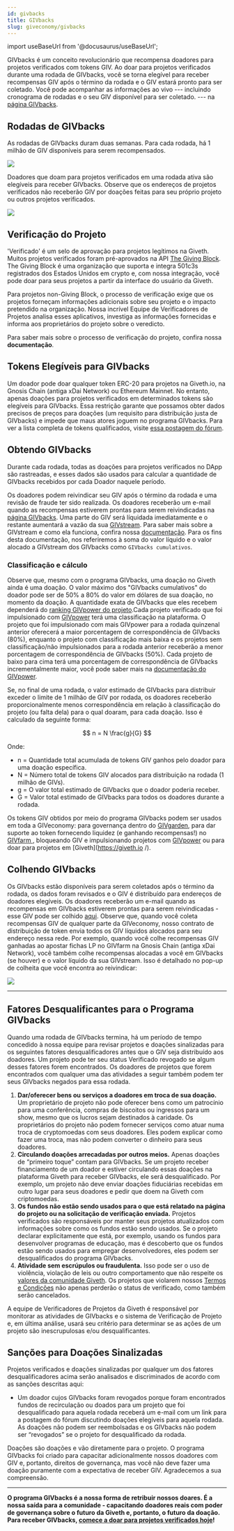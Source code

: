 ```yaml
---
id: givbacks
title: GIVbacks
slug: giveconomy/givbacks
---
```

import useBaseUrl from '@docusaurus/useBaseUrl';

GIVbacks é um conceito revolucionário que recompensa doadores para projetos verificados com tokens GIV. Ao doar para projetos verificados durante uma rodada de GIVbacks, você se torna elegível para receber recompensas GIV após o término da rodada e o GIV estará pronto para ser coletado. Você pode acompanhar as  informações ao vivo --- incluindo cronograma de rodadas e o seu GIV disponível para ser coletado. --- na [página GIVbacks](https://giv.giveth.io/givbacks).

## Rodadas de GIVbacks

As rodadas de GIVbacks duram duas semanas. Para cada rodada, há 1 milhão de GIV disponíveis para serem recompensados.

![](https://i.imgur.com/cBBSzJa.png)

Doadores que doam para projetos verificados em uma rodada ativa são elegíveis para receber GIVbacks. Observe que os endereços de projetos verificados não receberão GIV por doações feitas para seu próprio projeto ou outros projetos verificados.

![](https://i.imgur.com/aklPnKC.png)

## Verificação do Projeto

'Verificado' é um selo de aprovação para projetos legítimos na Giveth. Muitos projetos verificados foram pré-aprovados na API [The Giving Block](https://twitter.com/TheGivingBlock). The Giving Block é uma organização que suporta e integra 501c3s registrados dos Estados Unidos em crypto e, com nossa integração, você pode doar para seus projetos a partir da interface do usuário da Giveth.

Para projetos non-Giving Block, o processo de verificação exige que os projetos forneçam informações adicionais sobre seu projeto e o impacto pretendido na organização. Nossa incrível Equipe de Verificadores de Projetos analisa esses aplicativos, investiga as informações fornecidas e informa aos proprietários do projeto sobre o veredicto.

Para saber mais sobre o processo de verificação do projeto, confira nossa **documentação**.

## Tokens Elegíveis para GIVbacks

Um doador pode doar qualquer token ERC-20 para projetos na Giveth.io, na Gnosis Chain (antiga xDai Network) ou Ethereum Mainnet. No entanto, apenas doações para projetos verificados em determinados tokens são elegíveis para GIVbacks. Essa restrição garante que possamos obter dados precisos de preços para doações (um requisito para distribuição justa de GIVbacks) e impede que maus atores joguem no programa GIVbacks. Para ver a lista completa de tokens qualificados, visite [essa postagem do fórum](https://forum.giveth.io/t/givbacks-token-list/253).

## Obtendo GIVbacks

Durante cada rodada, todas as doações para projetos verificados no DApp são rastreadas, e esses dados são usados ​​para calcular a quantidade de GIVbacks recebidos por cada Doador naquele período.

Os doadores podem reivindicar seu GIV após o término da rodada e uma revisão de fraude ter sido realizada. Os doadores receberão um e-mail quando as recompensas estiverem prontas para serem reivindicadas na [página GIVbacks](https://giv.giveth.io/givbacks). Uma parte do GIV será líquidada imediatamente e o restante aumentará a vazão da sua [GIVstream](https://giv.giveth.io/givstream). Para saber mais sobre a GIVstream e como ela funciona, confira nossa [documentação](https://docs.giveth.io/giveconomy/givstream/). Para os fins desta documentação, nos referiremos à soma do valor líquido e o valor alocado a GIVstream dos GIVbacks como `GIVbacks cumulativos`.

### Classificação e cálculo

Observe que, mesmo com o programa GIVbacks, uma doação no Giveth ainda é uma doação. O valor máximo dos "GIVbacks cumulativos" do doador pode ser de 50% a 80% do valor em dólares de sua doação, no momento da doação. A quantidade exata de GIVbacks que eles recebem dependerá do [ranking GIVpower do projeto](./GIVpower.md#project-ranking).Cada projeto verificado que foi impulsionado com [GIVpower](./GIVpower.md) terá uma classificação na plataforma. O projeto que foi impulsionado com mais GIVpower para a rodada quinzenal anterior oferecerá a maior porcentagem de correspondência de GIVbacks (80%), enquanto o projeto com classificação mais baixa e os projetos sem classificação/não impulsionados para a rodada anterior receberão a menor porcentagem de correspondência de GIVbacks (50%). Cada projeto de baixo para cima terá uma porcentagem de correspondência de GIVbacks incrementalmente maior, você pode saber mais na [documentação do GIVpower](./GIVpower.md#project-ranking).

Se, no final de uma rodada, o valor estimado de GIVbacks para distribuir exceder o limite de 1 milhão de GIV por rodada, os doadores receberão proporcionalmente menos correspondência em relação à classificação do projeto (ou falta dela) para o qual doaram, para cada doação. Isso é calculado da seguinte forma:

$$
n = N \frac{g}{G}
$$

Onde:

- n = Quantidade total acumulada de tokens GIV ganhos pelo doador para uma doação específica.
- N = Número total de tokens GIV alocados para distribuição na rodada (1 milhão de GIVs).
- g = O valor total estimado de GIVbacks que o doador poderia receber.
- G = Valor total estimado de GIVbacks para todos os doadores durante a rodada.

Os tokens GIV obtidos por meio do programa GIVbacks podem ser usados em toda a GIVeconomy: para governança dentro do [GIVgarden](https://giveth.io/givgarden), para dar suporte ao token fornecendo liquidez (e ganhando recompensas!) no [GIVfarm ](https://giveth.io/givfarm), bloqueando GIV e impulsionando projetos com [GIVpower](https://giveth.io/givpower) ou para doar para projetos em [Giveth](https://giveth.io /).
## Colhendo GIVbacks

Os GIVbacks estão disponíveis para serem coletados após o término da rodada, os dados foram revisados ​​e o GIV é distribuído para endereços de doadores elegíveis. Os doadores receberão um e-mail quando as recompensas em GIVbacks estiverem prontas para serem reivindicadas - esse GIV pode ser colhido [aqui](https://giv.giveth.io/givbacks). Observe que, quando você coleta recompensas GIV de qualquer parte da GIVeconomy, nosso contrato de distribuição de token envia todos os GIV líquidos alocados para seu endereço nessa rede. Por exemplo, quando você colhe recompensas GIV ganhadas ao apostar fichas LP no GIVfarm na Gnosis Chain (antiga xDai Network), você também colhe recompensas alocadas a você em GIVbacks (se houver) e o valor líquido da sua GIVstream. Isso é detalhado no pop-up de colheita que você encontra ao reivindicar:

![](https://i.imgur.com/GVpn68a.png)


---
## Fatores Desqualificantes para o Programa GIVbacks

Quando uma rodada de GIVbacks termina, há um período de tempo concedido à nossa equipe para revisar projetos e doações sinalizadas para os seguintes fatores desqualificadores antes que o GIV seja distribuído aos doadores. Um projeto pode ter seu status Verificado revogado se algum desses fatores forem encontrados. Os doadores de projetos que forem encontrados com qualquer uma das atividades a seguir também podem ter seus GIVbacks negados para essa rodada.

1. **Dar/oferecer bens ou serviços a doadores em troca de sua doação.**
Um proprietário de projeto não pode oferecer bens como um patrocínio para uma conferência, compras de biscoitos ou ingressos para um show, mesmo que os lucros sejam destinados à caridade. Os proprietários do projeto não podem fornecer serviços como atuar numa troca de cryptomoedas com seus doadores. Eles podem explicar como fazer uma troca, mas não podem converter o dinheiro para seus doadores.
2. **Circulando doações arrecadadas por outros meios.**
Apenas doações de “primeiro toque” contam para GIVbacks. Se um projeto receber financiamento de um doador e estiver circulando essas doações na plataforma Giveth para receber GIVbacks, ele será desqualificado. Por exemplo, um projeto não deve enviar doações fiduciárias recebidas em outro lugar para seus doadores e pedir que doem na Giveth com criptomoedas.
3. **Os fundos não estão sendo usados para o que está relatado na página do projeto ou na solicitação de verificação enviada.**
Projetos verificados são responsáveis por manter seus projetos atualizados com informações sobre como os fundos estão sendo usados. Se o projeto declarar explicitamente que está, por exemplo, usando os fundos para desenvolver programas de educação, mas é descoberto que os fundos estão sendo usados para empregar desenvolvedores, eles podem ser desqualificados do programa GIVbacks.
4. **Atividade sem escrúpulos ou fraudulenta.**
Isso pode ser o uso de violência, violação de leis ou outro comportamento que não respeite os [valores da comunidade Giveth](https://docs.giveth.io/whatisgiveth/). Os projetos que violarem nossos [Termos e Condições](https://giveth.io/tos) não apenas perderão o status de verificado, como também serão cancelados.

A equipe de Verificadores de Projetos da Giveth é responsável por monitorar as atividades de GIVbacks e o sistema de Verificação de Projeto e, em última análise, usará seu critério para determinar se as ações de um projeto são inescrupulosas e/ou desqualificantes.

## Sanções para Doações Sinalizadas

Projetos verificados e doações sinalizadas por qualquer um dos fatores desqualificadores acima serão analisados ​​e discriminados de acordo com as sanções descritas aqui:

- Um doador cujos GIVbacks foram revogados porque foram encontrados fundos de recirculação ou doados para um projeto que foi desqualificado para aquela rodada receberá um e-mail com um link para a postagem do fórum discutindo doações elegíveis para aquela rodada. As doações não podem ser reembolsadas e os GIVbacks não podem ser “revogados” se o projeto for desqualificado da rodada.

Doações são doações e vão diretamente para o projeto. O programa GIVbacks foi criado para capacitar adicionalmente nossos doadores com GIV e, portanto, direitos de governança, mas você não deve fazer uma doação puramente com a expectativa de receber GIV. Agradecemos a sua compreensão.

---
**O programa GIVbacks é a nossa forma de retribuir nossos doares. É a nossa saída para a comunidade - capacitando doadores reais com poder de governança sobre o futuro da Giveth e, portanto, o futuro da doação. Para receber GIVbacks, [comece a doar para projetos verificados hoje](https://giveth.io/projects)!**
